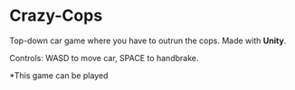 # Crazy-Cops

Top-down car game where you have to outrun the cops.
Made with **Unity**.

Controls: WASD to move car, SPACE to handbrake.
 
 *This game can be played 
